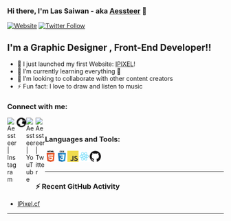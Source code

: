 ### Hi there, I'm Las Saiwan - aka [Aessteer][instagram] 👋 

[![Website](https://img.shields.io/website?label=ipxel.com&style=for-the-badge&url=https%3A%2F%2Fipixel.cf)](https://ipixel.cf)
[![Twitter Follow](https://img.shields.io/twitter/follow/Aessteer?color=1DA1F2&logo=twitter&style=for-the-badge)](https://twitter.com/intent/follow?original_referer=https%3A%2F%2Fgithub.com%2FcodeSTACKr&screen_name=Aessteer)

## I'm a Graphic Designer , Front-End Developer!!

- 🔭 I just launched my first Website: [IPIXEL][website]!
- 🌱 I’m currently learning everything 🤣
- 👯 I’m looking to collaborate with other content creators
- ⚡ Fun fact: I love to draw and listen to music 

### Connect with me:
[<img align="left" alt="Aessteer | Instagram" width="22px" src="https://cdn.jsdelivr.net/npm/simple-icons@v3/icons/instagram.svg" />][instagram]
[<img align="left" alt="ipixel.cf" width="22px" src="https://raw.githubusercontent.com/iconic/open-iconic/master/svg/globe.svg" />][website]
[<img align="left" alt="Aessteer | YouTube" width="22px" src="https://cdn.jsdelivr.net/npm/simple-icons@v3/icons/youtube.svg" />][youtube]
[<img align="left" alt="Aessteer | Twitter" width="22px" src="https://cdn.jsdelivr.net/npm/simple-icons@v3/icons/twitter.svg" />][twitter]


<br />

### Languages and Tools:

[<img align="left" alt="HTML5" width="26px" src="https://raw.githubusercontent.com/github/explore/80688e429a7d4ef2fca1e82350fe8e3517d3494d/topics/html/html.png" />][webdevplaylist]
[<img align="left" alt="CSS3" width="26px" src="https://raw.githubusercontent.com/github/explore/80688e429a7d4ef2fca1e82350fe8e3517d3494d/topics/css/css.png" />][cssplaylist]
[<img align="left" alt="JavaScript" width="26px" src="https://raw.githubusercontent.com/github/explore/80688e429a7d4ef2fca1e82350fe8e3517d3494d/topics/javascript/javascript.png" />][jsplaylist]
[<img align="left" alt="React" width="26px" src="https://raw.githubusercontent.com/github/explore/80688e429a7d4ef2fca1e82350fe8e3517d3494d/topics/react/react.png" />][reactplaylist]
[<img align="left" alt="GitHub" width="26px" src="https://raw.githubusercontent.com/github/explore/78df643247d429f6cc873026c0622819ad797942/topics/github/github.png" />][github.com]

<br />
<br />

---

### ⚡ Recent GitHub Activity

<!-- YOUTUBE:START -->
- [IPixel.cf](https://www.ipixel.cf)
<!-- YOUTUBE:END -->


---


[website]: https://ipixel.cf
[twitter]: https://twitter.com/Aessteer
[youtube]: https://youtube.com/Aessteer
[instagram]: https://instagram.com/Aessteer
[webdevplaylist]: https://www.youtube.com/Aessteer
[jsplaylist]: https://www.youtube.com/Aessteer
[cssplaylist]: https://www.youtube.com/Aessteer
[reactplaylist]: https://www.youtube.com/Aessteer
[github.com]: https://github.com
